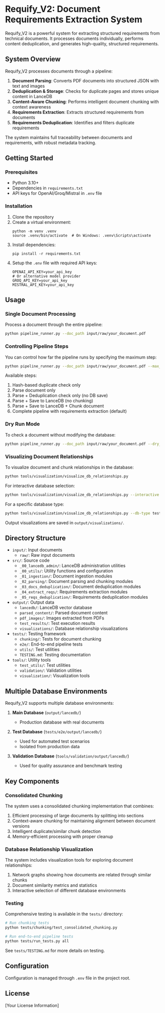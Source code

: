 # Requify_V2: Document Requirements Extraction System

Requify_V2 is a powerful system for extracting structured requirements from technical documents. It processes documents individually, performs content deduplication, and generates high-quality, structured requirements.

## System Overview

Requify_V2 processes documents through a pipeline:

1. **Document Parsing**: Converts PDF documents into structured JSON with text and images
2. **Deduplication & Storage**: Checks for duplicate pages and stores unique content in LanceDB
3. **Content-Aware Chunking**: Performs intelligent document chunking with context awareness
4. **Requirements Extraction**: Extracts structured requirements from documents
5. **Requirements Deduplication**: Identifies and filters duplicate requirements

The system maintains full traceability between documents and requirements, with robust metadata tracking.

## Getting Started

### Prerequisites

- Python 3.10+
- Dependencies in `requirements.txt`
- API keys for OpenAI/Groq/Mistral in `.env` file

### Installation

1. Clone the repository
2. Create a virtual environment:
   ```
   python -m venv .venv
   source .venv/bin/activate  # On Windows: .venv\Scripts\activate
   ```
3. Install dependencies:
   ```
   pip install -r requirements.txt
   ```
4. Setup the `.env` file with required API keys:
   ```
   OPENAI_API_KEY=your_api_key
   # Or alternative model provider
   GROQ_API_KEY=your_api_key
   MISTRAL_API_KEY=your_api_key
   ```

## Usage

### Single Document Processing

Process a document through the entire pipeline:

```bash
python pipeline_runner.py --doc_path input/raw/your_document.pdf
```

### Controlling Pipeline Steps

You can control how far the pipeline runs by specifying the maximum step:

```bash
python pipeline_runner.py --doc_path input/raw/your_document.pdf --max_step 4
```

Available steps:
1. Hash-based duplicate check only
2. Parse document only
3. Parse + Deduplication check only (no DB save)
4. Parse + Save to LanceDB (no chunking)
5. Parse + Save to LanceDB + Chunk document
6. Complete pipeline with requirements extraction (default)

### Dry Run Mode

To check a document without modifying the database:

```bash
python pipeline_runner.py --doc_path input/raw/your_document.pdf --dry_run
```

### Visualizing Document Relationships

To visualize document and chunk relationships in the database:

```bash
python tools/visualization/visualize_db_relationships.py
```

For interactive database selection:

```bash
python tools/visualization/visualize_db_relationships.py --interactive
```

For a specific database type:

```bash
python tools/visualization/visualize_db_relationships.py --db-type test
```

Output visualizations are saved in `output/visualizations/`.

## Directory Structure

- `input/`: Input documents
  - `raw/`: Raw input documents
- `src/`: Source code
  - `_00_lancedb_admin/`: LanceDB administration utilities
  - `_00_utils/`: Utility functions and configuration
  - `_01_ingestion/`: Document ingestion modules
  - `_02_parsing/`: Document parsing and chunking modules
  - `_03_docs_deduplication/`: Document deduplication modules
  - `_04_extract_reqs/`: Requirements extraction modules
  - `_05_reqs_deduplication/`: Requirements deduplication modules
- `output/`: Output data
  - `lancedb/`: LanceDB vector database
  - `parsed_content/`: Parsed document content
  - `pdf_images/`: Images extracted from PDFs
  - `test_results/`: Test execution results
  - `visualizations/`: Database relationship visualizations
- `tests/`: Testing framework
  - `chunking/`: Tests for document chunking
  - `e2e/`: End-to-end pipeline tests
  - `utils/`: Test utilities
  - `TESTING.md`: Testing documentation
- `tools/`: Utility tools
  - `test_utils/`: Test utilities
  - `validation/`: Validation utilities
  - `visualization/`: Visualization tools

## Multiple Database Environments

Requify_V2 supports multiple database environments:

1. **Main Database** (`output/lancedb/`)
   - Production database with real documents
   
2. **Test Database** (`tests/e2e/output/lancedb/`)
   - Used for automated test scenarios
   - Isolated from production data
   
3. **Validation Database** (`tools/validation/output/lancedb/`)
   - Used for quality assurance and benchmark testing

## Key Components

### Consolidated Chunking

The system uses a consolidated chunking implementation that combines:

1. Efficient processing of large documents by splitting into sections
2. Context-aware chunking for maintaining alignment between document versions
3. Intelligent duplicate/similar chunk detection
4. Memory-efficient processing with proper cleanup

### Database Relationship Visualization

The system includes visualization tools for exploring document relationships:

1. Network graphs showing how documents are related through similar chunks
2. Document similarity metrics and statistics
3. Interactive selection of different database environments

### Testing

Comprehensive testing is available in the `tests/` directory:

```bash
# Run chunking tests
python tests/chunking/test_consolidated_chunking.py

# Run end-to-end pipeline tests
python tests/run_tests.py all
```

See `tests/TESTING.md` for more details on testing.

## Configuration

Configuration is managed through `.env` file in the project root.

## License

[Your License Information] 